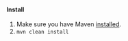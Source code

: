 #### Install

1. Make sure you have Maven [installed](https://maven.apache.org/install.html).
1. `mvn clean install`